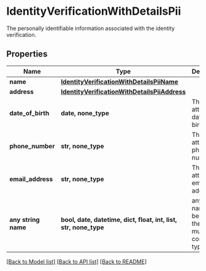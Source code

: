 # IdentityVerificationWithDetailsPii

The personally identifiable information associated with the identity verification.

## Properties
Name | Type | Description | Notes
------------ | ------------- | ------------- | -------------
**name** | [**IdentityVerificationWithDetailsPiiName**](IdentityVerificationWithDetailsPiiName.md) |  | [optional] 
**address** | [**IdentityVerificationWithDetailsPiiAddress**](IdentityVerificationWithDetailsPiiAddress.md) |  | [optional] 
**date_of_birth** | **date, none_type** | The attested date of birth. | [optional] 
**phone_number** | **str, none_type** | The attested phone number. | [optional] 
**email_address** | **str, none_type** | The attested email address. | [optional] 
**any string name** | **bool, date, datetime, dict, float, int, list, str, none_type** | any string name can be used but the value must be the correct type | [optional]

[[Back to Model list]](../README.md#documentation-for-models) [[Back to API list]](../README.md#documentation-for-api-endpoints) [[Back to README]](../README.md)


